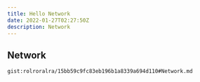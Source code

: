 ```yaml
---
title: Hello Network
date: 2022-01-27T02:27:50Z
description: Network
---
```


## Network
`gist:rolroralra/15bb59c9fc83eb196b1a8339a694d110#Network.md`
